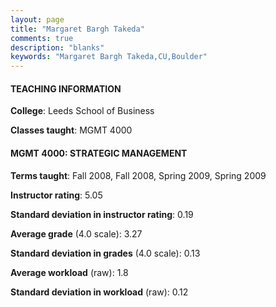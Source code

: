 ```yaml
---
layout: page
title: "Margaret Bargh Takeda" 
comments: true
description: "blanks"
keywords: "Margaret Bargh Takeda,CU,Boulder"
---
```

<head>
<script src="https://ajax.googleapis.com/ajax/libs/jquery/2.1.3/jquery.min.js"></script>
<script src="https://dl.dropboxusercontent.com/s/pc42nxpaw1ea4o9/highcharts.js?dl=0"></script>
<!-- <script src="../assets/js/highcharts.js"></script> -->
<style type="text/css">@font-face {
	font-family: "Bebas Neue";
	src: url(https://www.filehosting.org/file/details/544349/BebasNeue Regular.otf) format("opentype");
	}
	h1.Bebas { 
		font-family: "Bebas Neue", Verdana, Tahoma;
	}
</style>
</head>
	   
#### TEACHING INFORMATION

**College**: Leeds School of Business

**Classes taught**: MGMT 4000

#### MGMT 4000: STRATEGIC MANAGEMENT

**Terms taught**: Fall 2008, Fall 2008, Spring 2009, Spring 2009

**Instructor rating**: 5.05

**Standard deviation in instructor rating**: 0.19

**Average grade** (4.0 scale): 3.27

**Standard deviation in grades** (4.0 scale): 0.13

**Average workload** (raw): 1.8

**Standard deviation in workload** (raw): 0.12

